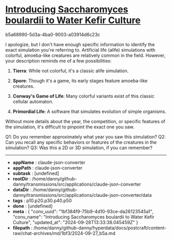 # [Introducing Saccharomyces boulardii to Water Kefir Culture](https://claude.ai/chat/1bf384f9-75b9-4d10-93ce-da26123545a1)

b5a68990-5d3a-4ba0-9003-a03914d6c23c

 I apologize, but I don't have enough specific information to identify the exact simulation you're referring to. Artificial life (alife) simulations with colorful, amoeba-like creatures are relatively common in the field. However, your description reminds me of a few possibilities:

1. **Tierra**: While not colorful, it's a classic alife simulation.

2. **Spore**: Though it's a game, its early stages feature amoeba-like creatures.

3. **Conway's Game of Life**: Many colorful variants exist of this classic cellular automaton.

4. **Primordial Life**: A software that simulates evolution of simple organisms.

Without more details about the year, the competition, or specific features of the simulation, it's difficult to pinpoint the exact one you saw. 

Q1: Do you remember approximately what year you saw this simulation?
Q2: Can you recall any specific behaviors or features of the creatures in the simulation?
Q3: Was this a 2D or 3D simulation, if you can remember?

---

* **appName** : claude-json-converter
* **appPath** : claude-json-converter
* **subtask** : [undefined]
* **rootDir** : /home/danny/github-danny/transmissions/src/applications/claude-json-converter
* **dataDir** : /home/danny/github-danny/transmissions/src/applications/claude-json-converter/data
* **tags** : p10.p20.p30.p40.p50
* **done** : [undefined]
* **meta** : {
  "conv_uuid": "1bf384f9-75b9-4d10-93ce-da26123545a1",
  "conv_name": "Introducing Saccharomyces boulardii to Water Kefir Culture",
  "updated_at": "2024-09-28T13:33:38.045459Z"
}
* **filepath** : /home/danny/github-danny/hyperdata/docs/postcraft/content-raw/chat-archives/md/1bf3/2024-09-27_b5a.md